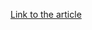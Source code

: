 [Link to the article](https://thehackernews.com/2025/07/hackers-use-github-repositories-to-host.html)
